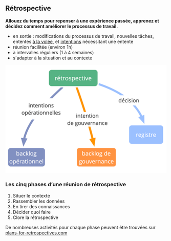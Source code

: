 ## Rétrospective

<summary>
<strong>Allouez du temps pour repenser à une expérience passée, apprenez et décidez comment améliorer le processus de travail.</strong>
</summary>

- en sortie : modifications du processus de travail, nouvelles tâches, ententes [à la volée](glossary:agreement), et [intentions](glossary:organizational-driver) nécessitant une entente
- réunion facilitée (environ 1h)
- à intervalles réguliers (1 à 4 semaines)
- s'adapter à la situation et au contexte

![En sortie d'une rétrospective](img/meetings/retrospective.png)

### Les cinq phases d’une réunion de rétrospective

1. Situer le contexte 
2. Rassembler les données
3. En tirer des connaissances
4. Décider quoi faire
5. Clore la rétrospective

De nombreuses activités pour chaque phase peuvent être trouvées sur [plans-for-retrospectives.com](http://www.plans-for-retrospectives.com/)